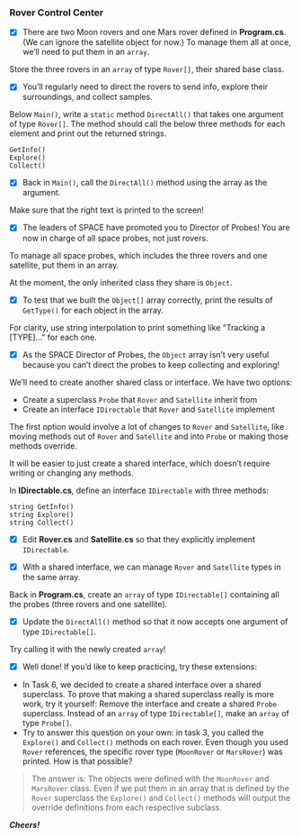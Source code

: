 
### Rover Control Center

- [x] There are two Moon rovers and one Mars rover defined in **Program.cs**. (We can ignore the satellite object for now.) To manage them all at once, we’ll need to put them in an `array`.

Store the three rovers in an `array` of type `Rover[]`, their shared base class.

- [x] You’ll regularly need to direct the rovers to send info, explore their surroundings, and collect samples.

Below `Main()`, write a `static` method `DirectAll()` that takes one argument of type `Rover[]`. The method should call the below three methods for each element and print out the returned strings.

    GetInfo()
    Explore()
    Collect()

- [x] Back in `Main()`, call the `DirectAll()` method using the array as the argument.

Make sure that the right text is printed to the screen!

- [x] The leaders of SPACE have promoted you to Director of Probes! You are now in charge of all space probes, not just rovers.

To manage all space probes, which includes the three rovers and one satellite, put them in an array.

At the moment, the only inherited class they share is `Object`.

- [x] To test that we built the `Object[]` array correctly, print the results of `GetType()` for each object in the array.

For clarity, use string interpolation to print something like "Tracking a [TYPE]…" for each one.

- [x] As the SPACE Director of Probes, the `Object` array isn’t very useful because you can’t direct the probes to keep collecting and exploring!

We’ll need to create another shared class or interface. We have two options:

* Create a superclass `Probe` that `Rover` and `Satellite` inherit from
 *   Create an interface `IDirectable` that `Rover` and `Satellite` implement

The first option would involve a lot of changes to `Rover` and `Satellite`, like moving methods out of `Rover` and `Satellite` and into `Probe` or making those methods override.

It will be easier to just create a shared interface, which doesn’t require writing or changing any methods.

In **IDirectable.cs**, define an interface `IDirectable` with three methods:

    string GetInfo()
    string Explore()
    string Collect()

- [x] Edit **Rover.cs** and **Satellite.cs** so that they explicitly implement `IDirectable`.

- [x] With a shared interface, we can manage `Rover` and `Satellite` types in the same array.

Back in **Program.cs**, create an `array` of type `IDirectable[]` containing all the probes (three rovers and one satellite).

- [x] Update the `DirectAll()` method so that it now accepts one argument of type `IDirectable[]`.

Try calling it with the newly created `array`!

- [x] Well done! If you’d like to keep practicing, try these extensions:

* In Task 6, we decided to create a shared interface over a shared superclass. To prove that making a shared superclass really is more work, try it yourself: Remove the interface and create a shared `Probe` superclass. Instead of an `array` of type `IDirectable[]`, make an `array` of type `Probe[]`.
* Try to answer this question on your own: in task 3, you called the `Explore()` and `Collect()` methods on each rover. Even though you used `Rover` references, the specific rover type (`MoonRover` or `MarsRover`) was printed. How is that possible?

>The answer is: The objects were defined with the <code>MoonRover</code> and <code>MarsRover</code> class. Even if we put them in an array that is defined by the <code>Rover</code> superclass the <code>Explore()</code> and <code>Collect()</code> methods will output the override definitions from each respective subclass.

***Cheers!***

